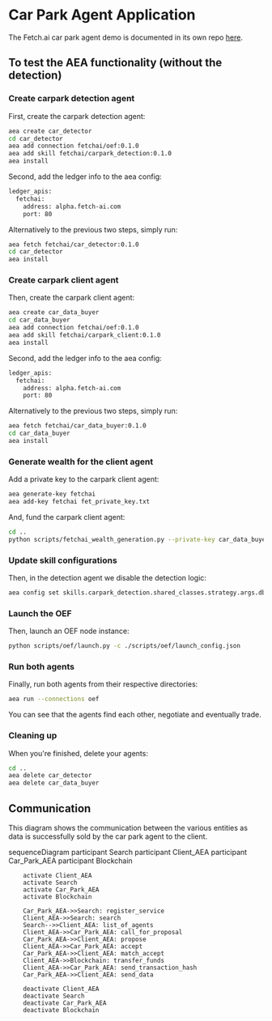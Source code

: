 # Car Park Agent Application

The Fetch.ai car park agent demo is documented in its own repo [here](https://github.com/fetchai/carpark_agent).


## To test the AEA functionality (without the detection)


### Create carpark detection agent

First, create the carpark detection agent:
``` bash
aea create car_detector
cd car_detector
aea add connection fetchai/oef:0.1.0
aea add skill fetchai/carpark_detection:0.1.0
aea install
```

Second, add the ledger info to the aea config:
``` bash
ledger_apis:
  fetchai:
    address: alpha.fetch-ai.com
    port: 80
```

Alternatively to the previous two steps, simply run:
``` bash
aea fetch fetchai/car_detector:0.1.0
cd car_detector
aea install
```

### Create carpark client agent

Then, create the carpark client agent:
``` bash
aea create car_data_buyer
cd car_data_buyer
aea add connection fetchai/oef:0.1.0
aea add skill fetchai/carpark_client:0.1.0
aea install
```

Second, add the ledger info to the aea config:
``` bash
ledger_apis:
  fetchai:
    address: alpha.fetch-ai.com
    port: 80
```

Alternatively to the previous two steps, simply run:
``` bash
aea fetch fetchai/car_data_buyer:0.1.0
cd car_data_buyer
aea install
```

### Generate wealth for the client agent

Add a private key to the carpark client agent:
``` bash
aea generate-key fetchai
aea add-key fetchai fet_private_key.txt
```

And, fund the carpark client agent:
``` bash
cd ..
python scripts/fetchai_wealth_generation.py --private-key car_data_buyer/fet_private_key.txt --amount 10000000000 --addr alpha.fetch-ai.com --port 80
```

### Update skill configurations

Then, in the detection agent we disable the detection logic:
``` bash
aea config set skills.carpark_detection.shared_classes.strategy.args.db_is_rel_to_cwd false
```

### Launch the OEF

Then, launch an OEF node instance:
``` bash
python scripts/oef/launch.py -c ./scripts/oef/launch_config.json
```

### Run both agents

Finally, run both agents from their respective directories:
``` bash
aea run --connections oef
```

You can see that the agents find each other, negotiate and eventually trade.

### Cleaning up

When you're finished, delete your agents:
``` bash
cd ..
aea delete car_detector
aea delete car_data_buyer
```

## Communication
This diagram shows the communication between the various entities as data is successfully sold by the car park agent to the client. 

<div class="mermaid">
    sequenceDiagram
        participant Search
        participant Client_AEA
        participant Car_Park_AEA
        participant Blockchain
    
        activate Client_AEA
        activate Search
        activate Car_Park_AEA
        activate Blockchain
        
        Car_Park_AEA->>Search: register_service
        Client_AEA->>Search: search
        Search-->>Client_AEA: list_of_agents
        Client_AEA->>Car_Park_AEA: call_for_proposal
        Car_Park_AEA->>Client_AEA: propose
        Client_AEA->>Car_Park_AEA: accept
        Car_Park_AEA->>Client_AEA: match_accept
        Client_AEA->>Blockchain: transfer_funds
        Client_AEA->>Car_Park_AEA: send_transaction_hash
        Car_Park_AEA->>Client_AEA: send_data
        
        deactivate Client_AEA
        deactivate Search
        deactivate Car_Park_AEA
        deactivate Blockchain
</div>

<br />



